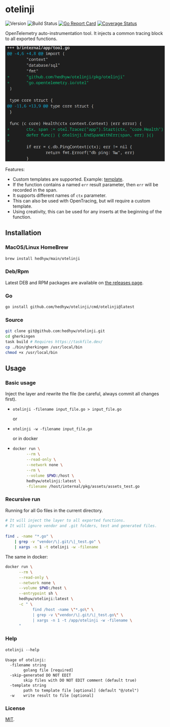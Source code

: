 # otelinji

![Version](https://img.shields.io/github/v/tag/hedhyw/otelinji)
![Build Status](https://github.com/hedhyw/otelinji/actions/workflows/check.yml/badge.svg)
[![Go Report Card](https://goreportcard.com/badge/github.com/hedhyw/otelinji)](https://goreportcard.com/report/github.com/hedhyw/otelinji)
[![Coverage Status](https://coveralls.io/repos/github/hedhyw/otelinji/badge.svg?branch=main)](https://coveralls.io/github/hedhyw/otelinji?branch=main)

OpenTelemetry auto-instrumentation tool. It injects a common tracing block to all exported functions.

![OpenTelemetry diff](./assets/diff.png)

Features:
- Custom templates are supported. Example: [template](./internal/pkg/assets/otel.tmpl).
- If the function contains a named `err` result parameter,
  then `err` will be recorded in the span.
- It supports different names of `ctx` parameter.
- This can also be used with OpenTracing, but will require a custom template.
- Using creativity, this can be used for any inserts at the beginning of the function.

## Installation

### MacOS/Linux HomeBrew

```sh
brew install hedhyw/main/otelinji
```

### Deb/Rpm

Latest DEB and RPM packages are available on [the releases page](https://github.com/hedhyw/otelinji/releases/latest).

### Go

```sh
go install github.com/hedhyw/otelinji/cmd/otelinji@latest
```

### Source

```sh
git clone git@github.com:hedhyw/otelinji.git
cd gherkingen
task build # Requires https://taskfile.dev/
cp ./bin/gherkingen /usr/local/bin
chmod +x /usr/local/bin
```

## Usage

### Basic usage

Inject the layer and rewrite the file (be careful, always commit all changes first).
- `otelinji -filename input_file.go > input_file.go`

  or

- `otelinji -w -filename input_file.go`

  or in docker

- ```sh
  docker run \
        --rm \
        --read-only \
        --network none \
        --rm \
        --volume $PWD:/host \
        hedhyw/otelinji:latest \
        -filename /host/internal/pkg/assets/assets_test.go
  ```

### Recursive run

Running for all Go files in the current directory.
```sh
# It will inject the layer to all exported functions.
# It will ignore vendor and .git folders, test and generated files.

find . -name "*.go" \
    | grep -v "vendor/\|.git/\|_test.go" \
    | xargs -n 1 -t otelinji -w -filename
```

The same in docker:
```sh
docker run \
      --rm \
      --read-only \
      --network none \
      --volume $PWD:/host \
      --entrypoint sh \
      hedhyw/otelinji:latest \
      -c " \
            find /host -name \"*.go\" \
            | grep -v \"vendor/\|.git/\|_test.go\" \
            | xargs -n 1 -t /app/otelinji -w -filename \
      "
```

### Help

```
otelinji --help

Usage of otelinji:
  -filename string
        golang file [required]
  -skip-generated DO NOT EDIT
        skip files with DO NOT EDIT comment (default true)
  -template string
        path to template file [optional] (default "@/otel")
  -w    write result to file [optional]
```

### License

[MIT](./LICENSE).
